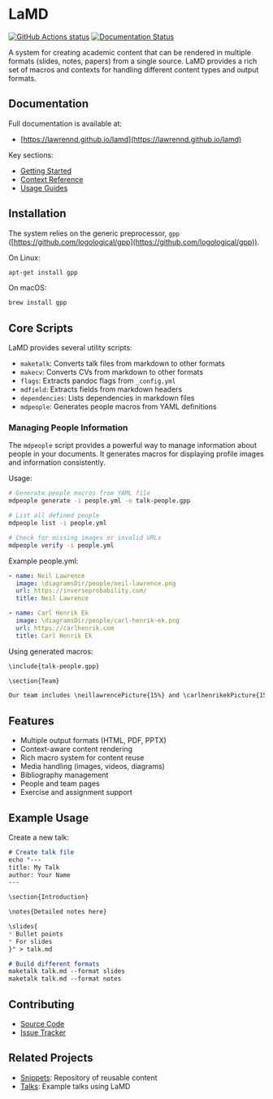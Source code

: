 # LaMD

<p align="left">
  <a href="https://github.com/lawrennd/lamd"><img alt="GitHub Actions status" src="https://github.com/lawrennd/lamd/workflows/code-tests/badge.svg"></a>
  <a href="https://lawrennd.github.io/lamd"><img alt="Documentation Status" src="https://github.com/lawrennd/lamd/workflows/documentation/badge.svg"></a>
</p>

A system for creating academic content that can be rendered in multiple formats (slides, notes, papers) from a single source. LaMD provides a rich set of macros and contexts for handling different content types and output formats.

## Documentation

Full documentation is available at:
- [https://lawrennd.github.io/lamd](https://lawrennd.github.io/lamd)

Key sections:
- [Getting Started](https://lawrennd.github.io/lamd/intro/installation.html)
- [Context Reference](https://lawrennd.github.io/lamd/contexts/)
- [Usage Guides](https://lawrennd.github.io/lamd/guides/)

## Installation

The system relies on the generic preprocessor, `gpp` ([https://github.com/logological/gpp](https://github.com/logological/gpp)).

On Linux:
```bash
apt-get install gpp
```

On macOS:
```bash
brew install gpp
```

## Core Scripts

LaMD provides several utility scripts:

* `maketalk`: Converts talk files from markdown to other formats
* `makecv`: Converts CVs from markdown to other formats
* `flags`: Extracts pandoc flags from `_config.yml`
* `mdfield`: Extracts fields from markdown headers
* `dependencies`: Lists dependencies in markdown files
* `mdpeople`: Generates people macros from YAML definitions

### Managing People Information

The `mdpeople` script provides a powerful way to manage information about people in your documents. It generates macros for displaying profile images and information consistently.

Usage:
```bash
# Generate people macros from YAML file
mdpeople generate -i people.yml -o talk-people.gpp

# List all defined people
mdpeople list -i people.yml

# Check for missing images or invalid URLs
mdpeople verify -i people.yml
```

Example people.yml:
```yaml
- name: Neil Lawrence
  image: \diagramsDir/people/neil-lawrence.png
  url: https://inverseprobability.com/
  title: Neil Lawrence

- name: Carl Henrik Ek
  image: \diagramsDir/people/carl-henrik-ek.png
  url: https://carlhenrik.com
  title: Carl Henrik Ek
```

Using generated macros:
```markdown
\include{talk-people.gpp}

\section{Team}

Our team includes \neillawrencePicture{15%} and \carlhenrikekPicture{15%}
```

## Features

- Multiple output formats (HTML, PDF, PPTX)
- Context-aware content rendering
- Rich macro system for content reuse
- Media handling (images, videos, diagrams)
- Bibliography management
- People and team pages
- Exercise and assignment support

## Example Usage

Create a new talk:
```markdown
# Create talk file
echo "---
title: My Talk
author: Your Name
---

\section{Introduction}

\notes{Detailed notes here}

\slides{
* Bullet points
* For slides
}" > talk.md

# Build different formats
maketalk talk.md --format slides
maketalk talk.md --format notes
```

## Contributing

- [Source Code](https://github.com/lawrennd/lamd)
- [Issue Tracker](https://github.com/lawrennd/lamd/issues)


## Related Projects

- [Snippets](https://github.com/lawrennd/snippets): Repository of reusable content
- [Talks](https://github.com/lawrennd/talks): Example talks using LaMD
